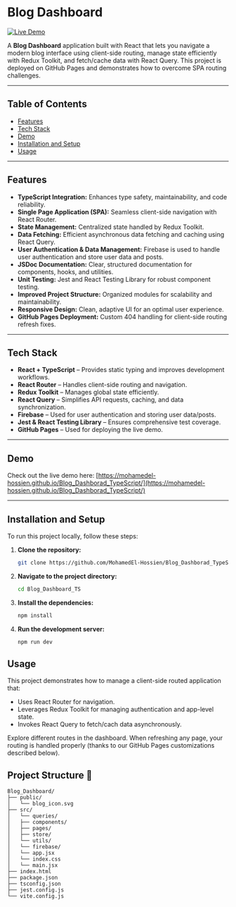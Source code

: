 # Blog Dashboard

[![Live Demo](https://img.shields.io/badge/Live-Demo-blue)](https://mohamedel-hossien.github.io/Blog_Dashborad_TypeScript/)

A **Blog Dashboard** application built with React that lets you navigate a modern blog interface using client-side routing, manage state efficiently with Redux Toolkit, and fetch/cache data with React Query. This project is deployed on GitHub Pages and demonstrates how to overcome SPA routing challenges.

---

## Table of Contents

- [Features](#features)
- [Tech Stack](#tech-stack)
- [Demo](#demo)
- [Installation and Setup](#installation-and-setup)
- [Usage](#usage)

---

## Features

- **TypeScript Integration:** Enhances type safety, maintainability, and code reliability.
- **Single Page Application (SPA):** Seamless client-side navigation with React Router.
- **State Management:** Centralized state handled by Redux Toolkit.
- **Data Fetching:** Efficient asynchronous data fetching and caching using React Query.
- **User Authentication & Data Management:** Firebase is used to handle user authentication and store user data and posts.
- **JSDoc Documentation:** Clear, structured documentation for components, hooks, and utilities.
- **Unit Testing:** Jest and React Testing Library for robust component testing.
- **Improved Project Structure:** Organized modules for scalability and maintainability.
- **Responsive Design:** Clean, adaptive UI for an optimal user experience.
- **GitHub Pages Deployment:** Custom 404 handling for client-side routing refresh fixes.

---

## Tech Stack

- **React + TypeScript** – Provides static typing and improves development workflows.
- **React Router** – Handles client-side routing and navigation.
- **Redux Toolkit** – Manages global state efficiently.
- **React Query** – Simplifies API requests, caching, and data synchronization.
- **Firebase** – Used for user authentication and storing user data/posts.
- **Jest & React Testing Library** – Ensures comprehensive test coverage.
- **GitHub Pages** – Used for deploying the live demo.

---

## Demo

Check out the live demo here: [https://mohamedel-hossien.github.io/Blog_Dashborad_TypeScript/](https://mohamedel-hossien.github.io/Blog_Dashborad_TypeScript/)

---

## Installation and Setup

To run this project locally, follow these steps:

1. **Clone the repository:**

   ```bash
   git clone https://github.com/MohamedEl-Hossien/Blog_Dashborad_TypeScript.git

2. **Navigate to the project directory:**

   ```bash
   cd Blog_Dashboard_TS

3. **Install the dependencies:**
   
   ```bash  
   npm install

5. **Run the development server:**
   ```bash
   npm run dev
   

## Usage

This project demonstrates how to manage a client-side routed application that:
- Uses React Router for navigation.
- Leverages Redux Toolkit for managing authentication and app-level state.
- Invokes React Query to fetch/cach data asynchronously.

Explore different routes in the dashboard. When refreshing any page, your routing is handled properly (thanks to our GitHub Pages customizations described below).

## **Project Structure** 📁
```
Blog_Dashboard/
├── public/
│   └── blog_icon.svg
├── src/
│   └── queries/
│   ├── components/
│   ├── pages/
│   ├── store/
│   └── utils/
│   └── firebase/
│   └── app.jsx
│   └── index.css
│   └── main.jsx
├── index.html
├── package.json
├── tsconfig.json
├── jest.config.js
└── vite.config.js
```
